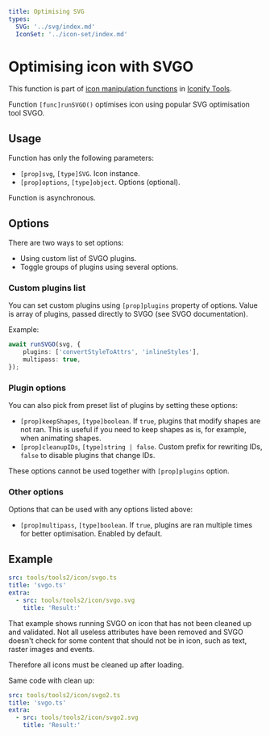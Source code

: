 ```yaml
title: Optimising SVG
types:
  SVG: '../svg/index.md'
  IconSet: '../icon-set/index.md'
```

# Optimising icon with SVGO

This function is part of [icon manipulation functions](./index.md) in [Iconify Tools](../index.md).

Function `[func]runSVGO()` optimises icon using popular SVG optimisation tool SVGO.

## Usage

Function has only the following parameters:

- `[prop]svg`, `[type]SVG`. Icon instance.
- `[prop]options`, `[type]object`. Options (optional).

Function is asynchronous.

## Options

There are two ways to set options:

- Using custom list of SVGO plugins.
- Toggle groups of plugins using several options.

### Custom plugins list

You can set custom plugins using `[prop]plugins` property of options. Value is array of plugins, passed directly to SVGO (see SVGO documentation).

Example:

```ts
await runSVGO(svg, {
	plugins: ['convertStyleToAttrs', 'inlineStyles'],
	multipass: true,
});
```

### Plugin options

You can also pick from preset list of plugins by setting these options:

- `[prop]keepShapes`, `[type]boolean`. If `true`, plugins that modify shapes are not ran. This is useful if you need to keep shapes as is, for example, when animating shapes.
- `[prop]cleanupIDs`, `[type]string | false`. Custom prefix for rewriting IDs, `false` to disable plugins that change IDs.

These options cannot be used together with `[prop]plugins` option.

### Other options

Options that can be used with any options listed above:

- `[prop]multipass`, `[type]boolean`. If `true`, plugins are ran multiple times for better optimisation. Enabled by default.

## Example

```yaml
src: tools/tools2/icon/svgo.ts
title: 'svgo.ts'
extra:
  - src: tools/tools2/icon/svgo.svg
    title: 'Result:'
```

That example shows running SVGO on icon that has not been cleaned up and validated. Not all useless attributes have been removed and SVGO doesn't check for some content that should not be in icon, such as text, raster images and events.

Therefore all icons must be cleaned up after loading.

Same code with clean up:

```yaml
src: tools/tools2/icon/svgo2.ts
title: 'svgo.ts'
extra:
  - src: tools/tools2/icon/svgo2.svg
    title: 'Result:'
```
